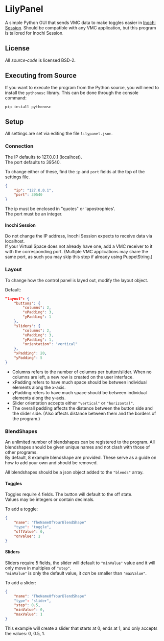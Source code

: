 # LilyPanel
A simple Python GUI that sends VMC data to make toggles easier in [Inochi Session](https://github.com/Inochi2D/inochi-session). Should be compatible with any VMC application, but this program is tailored for Inochi Session.

## License
All *source-code* is licensed BSD-2.

## Executing from Source
If you want to execute the program from the Python source, you will need to install the `pythonosc` library. This can be done through the console command:  
```
pip install pythonosc
```

## Setup
All settings are set via editing the file `lilypanel.json`.

### Connection
The IP defaults to 127.0.0.1 (localhost).  
The port defaults to 39540.

To change either of these, find the `ip` and `port` fields at the top of the settings file.
```json
{
    "ip": "127.0.0.1",
    "port": 39540
}
```
The ip must be enclosed in "quotes" or 'apostrophies'.  
The port must be an integer.

#### Inochi Session
Do not change the IP address, Inochi Session expects to receive data via localhost.  
If your Virtual Space does not already have one, add a VMC receiver to it with the corresponding port. (Multiple VMC applications may share the same port, as such you may skip this step if already using PuppetString.)

### Layout
To change how the control panel is layed out, modify the layout object.

Default:
```json
"layout": {
    "buttons": {
        "columns": 2,
        "xPadding": 3,
        "yPadding": 1
    },
    "sliders": {
        "columns": 2,
        "xPadding": 3,
        "yPadding": 1,
        "orientation": "vertical"
    },
    "xPadding": 20,
    "yPadding": 5
}
```

- Columns refers to the number of columns per button/slider. When no columns are left, a new row is created on the user interface.
- xPadding refers to have much space should be between individual elements along the x-axis.
- yPadding refers to have much space should be between individual elements along the y-axis.
- Slider orientation accepts either `"vertical"` or `"horizontal"`.
- The overall padding affects the distance between the button side and the slider side. (Also affects distance between them and the borders of the program.)

### BlendShapes
An unlimited number of blendshapes can be registered to the program. All blendshapes should be given unique names and not clash with those of other programs.  
By default, 8 example blendshape are provided. These serve as a guide on how to add your own and should be removed.

All blendshapes should be a json object added to the `"blends"` array.

#### Toggles
Toggles require 4 fields. The button will default to the off state.  
Values may be integers or contain decimals.

To add a toggle:
```json
{
    "name": "TheNameOfYourBlendShape"
    "type": "toggle",
    "offValue": 0,
    "onValue": 1
}
```

#### Sliders
Sliders require 5 fields, the slider will default to `"minValue"` value and it will only move in multiples of `"step"`.  
`"minValue"` is only the default value, it *can* be smaller than `"maxValue"`.

To add a slider:
```json
{
    "name": "TheNameOfYourBlendShape"
    "type": "slider",
    "step": 0.5,
    "minValue": 0,
    "maxValue": 1
}
```
This example will create a slider that starts at 0, ends at 1, and only accepts the values: 0, 0.5, 1.
